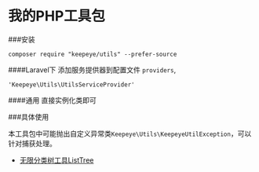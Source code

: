 我的PHP工具包
===============

###安装

    composer require "keepeye/utils" --prefer-source

####Laravel下
添加服务提供器到配置文件 `providers`,

    'Keepeye\Utils\UtilsServiceProvider'

####通用
直接实例化类即可


###具体使用

本工具包中可能抛出自定义异常类`Keepeye\Utils\KeepeyeUtilException`，可以针对捕获处理。


- [无限分类树工具ListTree][1]


[1]:docs/ListTree.md
